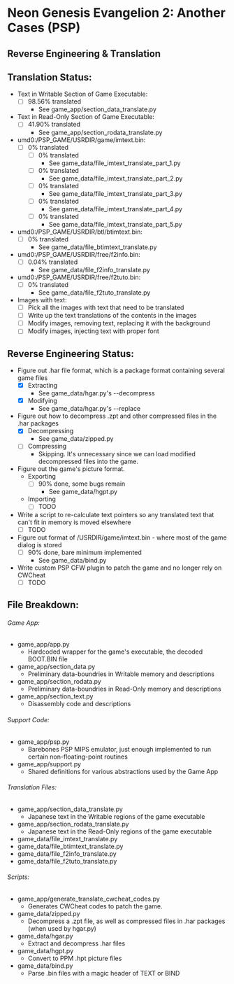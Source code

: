 # Neon Genesis Evangelion 2: Another Cases (PSP)
## Reverse Engineering & Translation

## Translation Status:
- Text in Writable Section of Game Executable: 
	- [ ] 98.56% translated 
		- See game_app/section_data_translate.py
- Text in Read-Only Section of Game Executable: 
	- [ ] 41.90% translated
		- See game_app/section_rodata_translate.py
- umd0:/PSP_GAME/USRDIR/game/imtext.bin: 
	- [ ] 0% translated
		- [ ] 0% translated
			- See game_data/file_imtext_translate_part_1.py
		- [ ] 0% translated
			- See game_data/file_imtext_translate_part_2.py
		- [ ] 0% translated
			- See game_data/file_imtext_translate_part_3.py
		- [ ] 0% translated
			- See game_data/file_imtext_translate_part_4.py
		- [ ] 0% translated
			- See game_data/file_imtext_translate_part_5.py
- umd0:/PSP_GAME/USRDIR/btl/btimtext.bin: 
	- [ ] 0% translated
		- See game_data/file_btimtext_translate.py
- umd0:/PSP_GAME/USRDIR/free/f2info.bin: 
	- [ ] 0.04% translated
		- See game_data/file_f2info_translate.py
- umd0:/PSP_GAME/USRDIR/free/f2tuto.bin: 
	- [ ] 0% translated
		- See game_data/file_f2tuto_translate.py
- Images with text:
	- [ ] Pick all the images with text that need to be translated
	- [ ] Write up the text translations of the contents in the images
	- [ ] Modify images, removing text, replacing it with the background
	- [ ] Modify images, injecting text with proper font

## Reverse Engineering Status:
- Figure out .har file format, which is a package format containing several game files
	- [x] Extracting
		- See game_data/hgar.py's --decompress
	- [x] Modifying
		- See game_data/hgar.py's --replace
- Figure out how to decompress .zpt and other compressed files in the .har packages
	- [x] Decompressing
		- See game_data/zipped.py
	- [ ] Compressing
		- Skipping. It's unnecessary since we can load modified decompressed files into the game.
- Figure out the game's picture format.
	- Exporting
		- [ ] 90% done, some bugs remain
			- See game_data/hgpt.py
	- Importing
		- [ ] TODO
- Write a script to re-calculate text pointers so any translated text that can't fit in memory is moved elsewhere
	- [ ] TODO
- Figure out format of /USRDIR/game/imtext.bin - where most of the game dialog is stored
	- [ ] 90% done, bare minimum implemented
		- See game_data/bind.py
- Write custom PSP CFW plugin to patch the game and no longer rely on CWCheat
	- [ ] TODO

## File Breakdown:
###### Game App:
- game_app/app.py
	- Hardcoded wrapper for the game's executable, the decoded BOOT.BIN file
- game_app/section_data.py
	- Preliminary data-boundries in Writable memory and descriptions
- game_app/section_rodata.py
	- Preliminary data-boundries in Read-Only memory and descriptions
- game_app/section_text.py
	- Disassembly code and descriptions

###### Support Code:
- game_app/psp.py
	- Barebones PSP MIPS emulator, just enough implemented to run certain non-floating-point routines
- game_app/support.py
	- Shared definitions for various abstractions used by the Game App

###### Translation Files:
- game_app/section_data_translate.py
	- Japanese text in the Writable regions of the game executable
- game_app/section_rodata_translate.py
	- Japanese text in the Read-Only regions of the game executable
- game_data/file_imtext_translate.py
- game_data/file_btimtext_translate.py
- game_data/file_f2info_translate.py
- game_data/file_f2tuto_translate.py

###### Scripts:
- game_app/generate_translate_cwcheat_codes.py
	- Generates CWCheat codes to patch the game.
- game_data/zipped.py
	- Decompress a .zpt file, as well as compressed files in .har packages (when used by hgar.py)
- game_data/hgar.py
	- Extract and decompress .har files
- game_data/hgpt.py
	- Convert to PPM .hpt picture files
- game_data/bind.py
	- Parse .bin files with a magic header of TEXT or BIND

